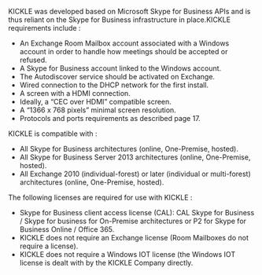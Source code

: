 <!--
    Page : Administration/Requirements
    Author : Alexis CONIA
    Latest Update : 27/03/2016
    Confidential : No
	Partner : No
	Public : Yes
    Version : 1.0
-->

KICKLE was developed based on Microsoft Skype for Business APIs and is thus reliant on the Skype for Business infrastructure in place.KICKLE requirements include :

- An Exchange Room Mailbox account associated with a Windows account in order to handle how meetings should be accepted or refused.
- A Skype for Business account linked to the Windows account.
- The Autodiscover service should be activated on Exchange.
- Wired connection to the DHCP network for the first install.
- A screen with a HDMI connection.
- Ideally, a “CEC over HDMI” compatible screen.
- A “1366 x 768 pixels” minimal screen resolution.
- Protocols and ports requirements as described page 17.

KICKLE is compatible with :

- All Skype for Business architectures (online, One-Premise, hosted).
- All Skype for Business Server 2013 architectures (online, One-Premise, hosted).
- All Exchange 2010 (individual-forest) or later (individual or multi-forest) architectures (online, One-Premise, hosted).

The following licenses are required for use with KICKLE :

- Skype for Business client access license (CAL): CAL Skype for Business / Skype for business for On-Premise architectures or P2 for Skype for Business Online / Office 365.
- KICKLE does not require an Exchange license (Room Mailboxes do not require a license).
- KICKLE does not require a Windows IOT license (the Windows IOT license is dealt with by the KICKLE Company directly.